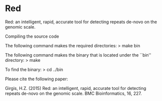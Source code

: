# Red
Red: an intelligent, rapid, accurate tool for detecting repeats de-novo on the genomic scale. 

Compiling the source code

The following command makes the required directories: 
	> make bin

The following command makes the binary that is located under the ``bin'' directory:
	> make 

To find the binary:
	> cd ../bin

Please cite the following paper:

Girgis, H.Z. (2015) Red: an intelligent, rapid, accurate tool for
detecting repeats de-novo on the genomic scale. BMC Bioinformatics,
16, 227.
